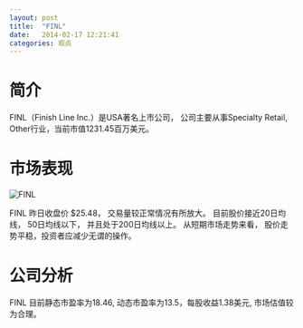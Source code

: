 ```yaml
---
layout: post
title:  "FINL"
date:   2014-02-17 12:21:41
categories: 观点
---
```


# 简介
FINL（Finish Line Inc.）是USA著名上市公司，
公司主要从事Specialty Retail, Other行业，当前市值1231.45百万美元。

# 市场表现

![FINL](http://finviz.com/chart.ashx?t=FINL&ty=c&ta=1&p=d&s=l)

FINL 昨日收盘价 $25.48，
交易量较正常情况有所放大。
目前股价接近20日均线，
50日均线以下，
并且处于200日均线以上。
从短期市场走势来看，
股价走势平稳，投资者应减少无谓的操作。

# 公司分析
FINL 目前静态市盈率为18.46, 动态市盈率为13.5，每股收益1.38美元,
市场估值较为合理。
